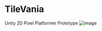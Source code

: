 # TileVania
Unity 2D Pixel Platformer Prototype
![image](https://user-images.githubusercontent.com/6499824/232969455-c6b9f189-a92d-43aa-a593-6b2cc01b06c3.png)
